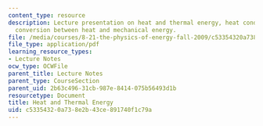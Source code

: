 ```yaml
---
content_type: resource
description: Lecture presentation on heat and thermal energy, heat conduction, and
  conversion between heat and mechanical energy.
file: /media/courses/8-21-the-physics-of-energy-fall-2009/c53354320a738e2b43ce891740f1c79a_MIT8_21s09_lec04.pdf
file_type: application/pdf
learning_resource_types:
- Lecture Notes
ocw_type: OCWFile
parent_title: Lecture Notes
parent_type: CourseSection
parent_uid: 2b63c496-31cb-987e-8414-075b56493d1b
resourcetype: Document
title: Heat and Thermal Energy
uid: c5335432-0a73-8e2b-43ce-891740f1c79a
---
```

